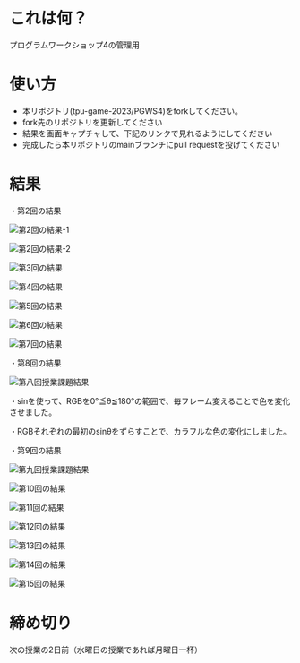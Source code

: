 # これは何？
プログラムワークショップ4の管理用

# 使い方

- 本リポジトリ(tpu-game-2023/PGWS4)をforkしてください。
- fork先のリポジトリを更新してください
- 結果を画面キャプチャして、下記のリンクで見れるようにしてください
- 完成したら本リポジトリのmainブランチにpull requestを投げてください

# 結果

・第2回の結果









![第2回の結果-1](https://github.com/shun-chi-man/PGWS4/assets/146050674/89392057-0ead-4ad0-8b50-dada79066be0)


![第2回の結果-2](https://github.com/shun-chi-man/PGWS4/assets/146050674/a95612fd-29fb-4150-bb4a-2135e0072e24)

![第3回の結果](???.png)

![第4回の結果](???.png)

![第5回の結果](???.png)

![第6回の結果](???.png)

![第7回の結果](???.png)

・第8回の結果









![第八回授業課題結果](https://github.com/shun-chi-man/PGWS4/assets/146050674/af54ef81-5b82-4fcb-89c8-34f3ef2be69d)

・sinを使って、RGBを0°≦θ≦180°の範囲で、毎フレーム変えることで色を変化させました。

・RGBそれぞれの最初のsinθをずらすことで、カラフルな色の変化にしました。

・第9回の結果

![第九回授業課題結果](https://github.com/shun-chi-man/PGWS4/assets/146050674/dde40ed0-45a0-4ced-bdd6-7874d5f66c50)

![第10回の結果](???.png)

![第11回の結果](???.png)

![第12回の結果](???.png)

![第13回の結果](???.png)

![第14回の結果](???.png)

![第15回の結果](???.png)

# 締め切り
次の授業の2日前（水曜日の授業であれば月曜日一杯）
